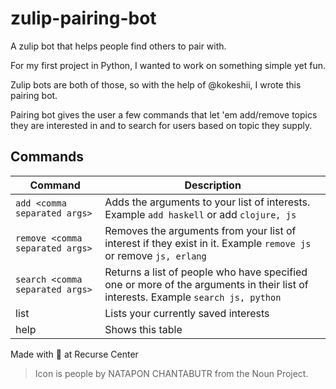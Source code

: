 # zulip-pairing-bot
A zulip bot that helps people find others to pair with.

For my first project in Python, I wanted to work on something simple yet fun.

Zulip bots are both of those, so with the help of @kokeshii, I wrote this pairing bot.

Pairing bot gives the user a few commands that let 'em add/remove topics they are interested in
and to search for users based on topic they supply.

## Commands
Command | Description
--- | ---
`add <comma separated args>` | Adds the arguments to your list of interests. Example `add haskell` or add `clojure, js`
`remove <comma separated args>` | Removes the arguments from your list of interest if they exist in it. Example `remove js` or remove `js, erlang`
`search <comma separated args>` | Returns a list of people who have specified one or more of the arguments in their list of interests. Example `search js, python`
list | Lists your currently saved interests
help | Shows this table

Made with :heart_decoration: at Recurse Center

> Icon is people by NATAPON CHANTABUTR from the Noun Project.
